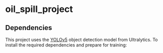 # oil_spill_project

## Dependencies

This project uses the [YOLOv5](https://github.com/ultralytics/yolov5) object detection model from Ultralytics. To install the required dependencies and prepare for training:

